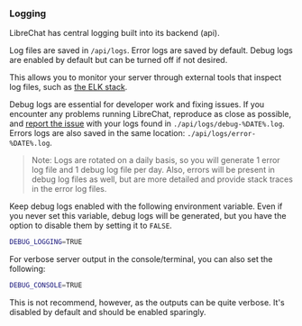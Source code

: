 ### Logging

LibreChat has central logging built into its backend (api).

Log files are saved in `/api/logs`. Error logs are saved by default. Debug logs are enabled by default but can be turned off if not desired.

This allows you to monitor your server through external tools that inspect log files, such as [the ELK stack](https://aws.amazon.com/what-is/elk-stack/).

Debug logs are essential for developer work and fixing issues. If you encounter any problems running LibreChat, reproduce as close as possible, and [report the issue](https://github.com/danny-avila/LibreChat/issues) with your logs found in `./api/logs/debug-%DATE%.log`. Errors logs are also saved in the same location: `./api/logs/error-%DATE%.log`.

> Note: Logs are rotated on a daily basis, so you will generate 1 error log file and 1 debug log file per day.
> Also, errors will be present in debug log files as well, but are more detailed and provide stack traces in the error log files.

Keep debug logs enabled with the following environment variable. Even if you never set this variable, debug logs will be generated, but you have the option to disable them by setting it to `FALSE`.

```bash
DEBUG_LOGGING=TRUE
```

For verbose server output in the console/terminal, you can also set the following:

```bash
DEBUG_CONSOLE=TRUE
```

This is not recommend, however, as the outputs can be quite verbose. It's disabled by default and should be enabled sparingly.